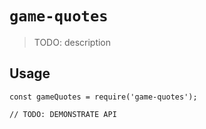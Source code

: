 # `game-quotes`

> TODO: description

## Usage

```
const gameQuotes = require('game-quotes');

// TODO: DEMONSTRATE API
```
